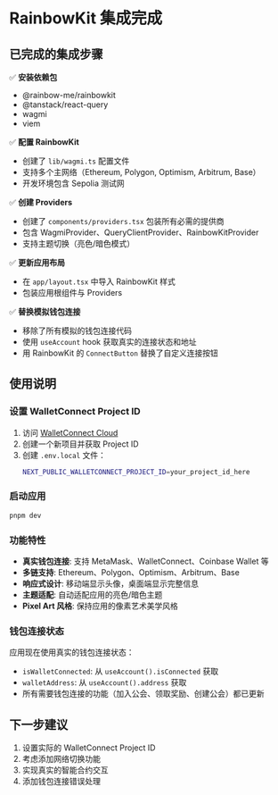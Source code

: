 # RainbowKit 集成完成

## 已完成的集成步骤

✅ **安装依赖包**

- @rainbow-me/rainbowkit
- @tanstack/react-query
- wagmi
- viem

✅ **配置 RainbowKit**

- 创建了 `lib/wagmi.ts` 配置文件
- 支持多个主网络（Ethereum, Polygon, Optimism, Arbitrum, Base）
- 开发环境包含 Sepolia 测试网

✅ **创建 Providers**

- 创建了 `components/providers.tsx` 包装所有必需的提供商
- 包含 WagmiProvider、QueryClientProvider、RainbowKitProvider
- 支持主题切换（亮色/暗色模式）

✅ **更新应用布局**

- 在 `app/layout.tsx` 中导入 RainbowKit 样式
- 包装应用根组件与 Providers

✅ **替换模拟钱包连接**

- 移除了所有模拟的钱包连接代码
- 使用 `useAccount` hook 获取真实的连接状态和地址
- 用 RainbowKit 的 `ConnectButton` 替换了自定义连接按钮

## 使用说明

### 设置 WalletConnect Project ID

1. 访问 [WalletConnect Cloud](https://cloud.walletconnect.com)
2. 创建一个新项目并获取 Project ID
3. 创建 `.env.local` 文件：
   ```bash
   NEXT_PUBLIC_WALLETCONNECT_PROJECT_ID=your_project_id_here
   ```

### 启动应用

```bash
pnpm dev
```

### 功能特性

- **真实钱包连接**: 支持 MetaMask、WalletConnect、Coinbase Wallet 等
- **多链支持**: Ethereum、Polygon、Optimism、Arbitrum、Base
- **响应式设计**: 移动端显示头像，桌面端显示完整信息
- **主题适配**: 自动适配应用的亮色/暗色主题
- **Pixel Art 风格**: 保持应用的像素艺术美学风格

### 钱包连接状态

应用现在使用真实的钱包连接状态：

- `isWalletConnected`: 从 `useAccount().isConnected` 获取
- `walletAddress`: 从 `useAccount().address` 获取
- 所有需要钱包连接的功能（加入公会、领取奖励、创建公会）都已更新

## 下一步建议

1. 设置实际的 WalletConnect Project ID
2. 考虑添加网络切换功能
3. 实现真实的智能合约交互
4. 添加钱包连接错误处理
